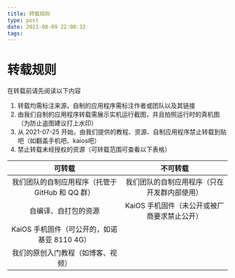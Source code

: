 ```yaml
---
title: 转载规则
type: post
date: 2021-08-09 22:08:32
tags: 
---
```


# 转载规则

在转载前请先阅读以下内容

<!-- more -->

1. 转载均需标注来源，自制的应用程序需标注作者或团队以及其链接
2. 由我们自制的应用程序转载需展示实机运行截图，并且拍照运行时的真机图（为防止盗图建议打上水印）
3. 从 2021-07-25 开始，由我们提供的教程、资源、自制应用程序禁止转载到贴吧（如翻盖手机吧、kaios吧）
4. 禁止转载未经授权的资源（可转载范围可查看以下表格）

|                      可转载                      |                   不可转载                   |
| :----------------------------------------------: | :------------------------------------------: |
| 我们团队的自制应用程序（托管于 GitHub 和 QQ 群） | 我们团队的自制应用程序（只在开发群内部使用） |
|               自编译、自打包的资源               | KaiOS 手机固件（未公开或被厂商要求禁止公开） |
|   KaiOS 手机固件（可公开的，如诺基亚 8110 4G）   |                                              |
|        我们的原创入门教程（如博客、视频）        |                                              |

